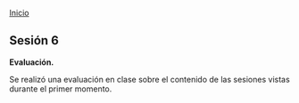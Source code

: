 <!-- No borrar o modificar -->
[Inicio](./index.md)

## Sesión 6


**Evaluación.**

Se realizó una evaluación en clase sobre el contenido de las sesiones vistas durante el primer momento.





